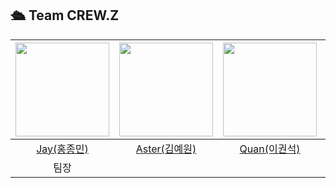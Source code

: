 ## 🛳️ Team CREW.Z 

|<img src="https://github.com/hjm1593.png" width="150">|<img src="https://github.com/Yewon-dev.png" width="150">|<img src="https://github.com/LEEGWONSEOK.png" width="150">|<img src="https://github.com/siiniii.png" width="150">|
|:---:|:---:|:---:|:---:|
|[Jay(홍종민)](https://github.com/hjm1593)|[Aster(김예원)](https://github.com/Yewon-dev)|[Quan(이권석)](https://github.com/LEEGWONSEOK)|[Mona(이승인)](https://github.com/siiniii)|
|팀장||||
